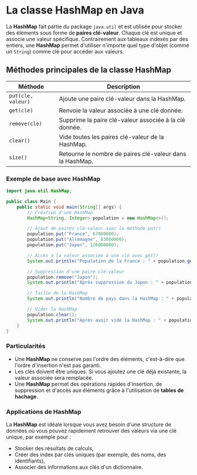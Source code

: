 # La classe HashMap en Java

La **HashMap** fait partie du package `java.util` et est utilisée pour stocker des éléments sous forme de **paires clé-valeur**. Chaque clé est unique et associe une valeur spécifique. Contrairement aux tableaux indexés par des entiers, une **HashMap** permet d'utiliser n'importe quel type d'objet (comme un `String`) comme clé pour accéder aux valeurs.

## Méthodes principales de la classe HashMap

| Méthode             | Description                                            |
|---------------------|--------------------------------------------------------|
| `put(cle, valeur)`  | Ajoute une paire clé-valeur dans la HashMap.            |
| `get(cle)`          | Renvoie la valeur associée à une clé donnée.            |
| `remove(cle)`       | Supprime la paire clé-valeur associée à la clé donnée.  |
| `clear()`           | Vide toutes les paires clé-valeur de la HashMap.        |
| `size()`            | Retourne le nombre de paires clé-valeur dans la HashMap.|

### Exemple de base avec HashMap

```java
import java.util.HashMap;

public class Main {
    public static void main(String[] args) {
        // Création d'une HashMap
        HashMap<String, Integer> population = new HashMap<>();

        // Ajout de paires clé-valeur avec la méthode put()
        population.put("France", 67000000);
        population.put("Allemagne", 83000000);
        population.put("Japon", 126000000);

        // Accès à la valeur associée à une clé avec get()
        System.out.println("Population de la France : " + population.get("France"));

        // Suppression d'une paire clé-valeur
        population.remove("Japon");
        System.out.println("Après suppression du Japon : " + population);

        // Taille de la HashMap
        System.out.println("Nombre de pays dans la HashMap : " + population.size());

        // Vider la HashMap
        population.clear();
        System.out.println("Après avoir vidé la HashMap : " + population);
    }
}
```

### Particularités

- Une **HashMap** ne conserve pas l'ordre des éléments, c'est-à-dire que l'ordre d'insertion n'est pas garanti.
- Les clés doivent être uniques. Si vous ajoutez une clé déjà existante, la valeur associée sera remplacée.
- Une **HashMap** permet des opérations rapides d'insertion, de suppression et d'accès aux éléments grâce à l'utilisation de **tables de hachage**.

### Applications de HashMap

La **HashMap** est idéale lorsque vous avez besoin d'une structure de données où vous pouvez rapidement retrouver des valeurs via une clé unique, par exemple pour :
- Stocker des résultats de calculs,
- Créer des index par clés uniques (par exemple, des noms, des identifiants),
- Associer des informations aux clés d'un dictionnaire.